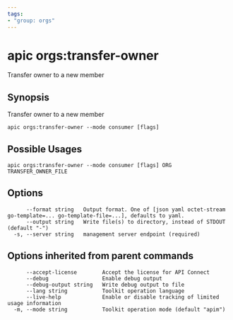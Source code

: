 ```yaml
---
tags:
- "group: orgs"
---
```

# apic orgs:transfer-owner

Transfer owner to a new member

## Synopsis

Transfer owner to a new member

```
apic orgs:transfer-owner --mode consumer [flags]
```

## Possible Usages

```
apic orgs:transfer-owner --mode consumer [flags] ORG TRANSFER_OWNER_FILE
```

## Options

```
      --format string   Output format. One of [json yaml octet-stream go-template=... go-template-file=...], defaults to yaml.
      --output string   Write file(s) to directory, instead of STDOUT (default "-")
  -s, --server string   management server endpoint (required)
```

## Options inherited from parent commands

```
      --accept-license        Accept the license for API Connect
      --debug                 Enable debug output
      --debug-output string   Write debug output to file
      --lang string           Toolkit operation language
      --live-help             Enable or disable tracking of limited usage information
  -m, --mode string           Toolkit operation mode (default "apim")
```

